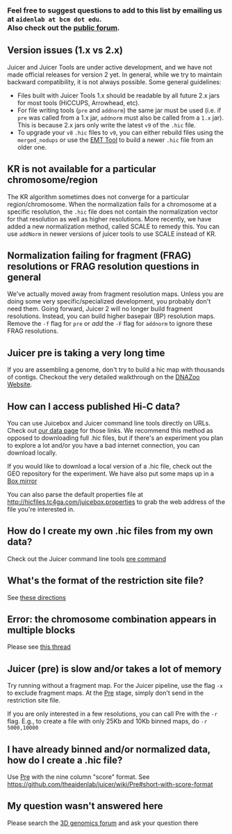 ### Feel free to suggest questions to add to this list by emailing us at `aidenlab at bcm dot edu`.<br>Also check out the [public forum](https://groups.google.com/g/3d-genomics/).

## Version issues (1.x vs 2.x)

Juicer and Juicer Tools are under active development, and we have not made official releases for version 2 yet. In general, while we try to maintain backward compatibility, it is not always possible. Some general guidelines:
* Files built with Juicer Tools 1.x should be readable by all future 2.x jars for most tools (HiCCUPS, Arrowhead, etc).
* For file writing tools (`pre` and `addnorm`) the same jar must be used (i.e. if `pre` was called from a 1.x jar, `addnorm` must also be called from a `1.x` jar). This is because 2.x jars only write the latest `v9` of the `.hic` file. 
* To upgrade your `v8` `.hic` files to `v9`, you can either rebuild files using the `merged_nodups` or use the [EMT Tool](https://github.com/sa501428/hic-emt) to build a newer `.hic` file from an older one.

## KR is not available for a particular chromosome/region

The KR algorithm sometimes does not converge for a particular region/chromosome. When the normalization fails for a chromosome at a specific resolution, the `.hic` file does not contain the normalization vector for that resolution as well as higher resolutions. More recently, we have added a new normalization method, called SCALE to remedy this. You can use `addNorm` in newer versions of juicer tools to use SCALE instead of KR.

## Normalization failing for fragment (FRAG) resolutions or FRAG resolution questions in general

We've actually moved away from fragment resolution maps. Unless you are doing some very specific/specialized development, you probably don't need them. Going forward, Juicer 2 will no longer build fragment resolutions. Instead, you can build higher basepair (BP) resolution maps. Remove the `-f` flag for `pre` or *add* the `-F` flag for `addnorm` to ignore these FRAG resolutions.

## Juicer pre is taking a very long time

If you are assembling a genome, don't try to build a hic map with thousands of contigs. Checkout the very detailed walkthrough on the [DNAZoo Website](https://www.dnazoo.org/methods).

## How can I access published Hi-C data?
You can use Juicebox and Juicer command line tools directly on URLs. Check out [our data page](http://aidenlab.org/data.html) for those links. We recommend this method as opposed to downloading full .hic files, but if there's an experiment you plan to explore a lot and/or you have a bad internet connection, you can download locally.

If you would like to download a local version of a .hic file, check out the GEO repository for the experiment. We have also put some maps up in a [Box mirror](https://bcm.app.box.com/v/aidenlab)

You can also parse the default properties file at http://hicfiles.tc4ga.com/juicebox.properties to grab the web address of the file you're interested in.

## How do I create my own .hic files from my own data?
Check out the Juicer command line tools [pre command](https://github.com/theaidenlab/juicer/wiki/Pre)

## What's the format of the restriction site file?
See [these directions](https://github.com/theaidenlab/juicer/wiki/Pre#restriction-site-file-format)

## Error: the chromosome combination appears in multiple blocks
Please see [this thread](http://www.aidenlab.org/forum.html?place=msg%2F3d-genomics%2F2w1OGHo5XdM%2FcIiHCuP_AQAJ)

## Juicer (pre) is slow and/or takes a lot of memory
Try running without a fragment map.  For the Juicer pipeline, use the flag `-x` to exclude fragment maps. At the [Pre](https://github.com/theaidenlab/juicer/wiki/Pre) stage, simply don't send in the restriction site file.

If you are only interested in a few resolutions, you can call Pre with the `-r` flag.  E.g., to create a file with only 25Kb and 10Kb binned maps, do `-r 5000,10000`

## I have already binned and/or normalized data, how do I create a .hic file?
Use [Pre](https://github.com/theaidenlab/juicer/wiki/Pre) with the nine column "score" format.  See https://github.com/theaidenlab/juicer/wiki/Pre#short-with-score-format

## My question wasn't answered here
Please search the [3D genomics forum](http://aidenlab.org/forum.html) and ask your question there
